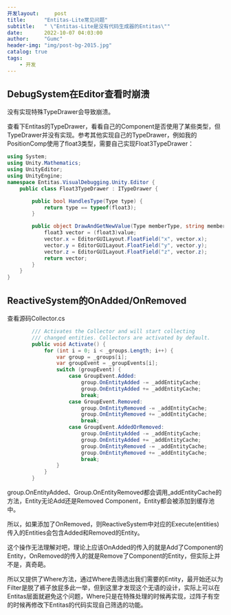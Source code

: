 ```yaml
---
开发layout:     post
title:      "Entitas-Lite常见问题"
subtitle:   " \"Entitas-Lite是没有代码生成器的Entitas\""
date:       2022-10-07 04:03:00
author:     "Gumc"
header-img: "img/post-bg-2015.jpg"
catalog: true
tags:
    - 开发
---
```

## DebugSystem在Editor查看时崩溃

没有实现特殊TypeDrawer会导致崩溃。

查看下Entitas的TypeDrawer，看看自己的Component是否使用了某些类型，但TypeDrawer并没有实现。参考其他实现自己的TypeDrawer，例如我的PositionComp使用了float3类型，需要自己实现Float3TypeDrawer：

```csharp
using System;
using Unity.Mathematics;
using UnityEditor;
using UnityEngine;
namespace Entitas.VisualDebugging.Unity.Editor {
    public class Float3TypeDrawer : ITypeDrawer {

        public bool HandlesType(Type type) {
            return type == typeof(float3);
        }

        public object DrawAndGetNewValue(Type memberType, string memberName, object value, object target) {
            float3 vector = (float3)value;
            vector.x = EditorGUILayout.FloatField("x", vector.x);
            vector.y = EditorGUILayout.FloatField("y", vector.y);
            vector.z = EditorGUILayout.FloatField("z", vector.z);
            return vector;
        }
    }
}
```

## ReactiveSystem的OnAdded/OnRemoved

查看源码Collector.cs

```csharp
        /// Activates the Collector and will start collecting
        /// changed entities. Collectors are activated by default.
        public void Activate() {
            for (int i = 0; i < _groups.Length; i++) {
                var group = _groups[i];
                var groupEvent = _groupEvents[i];
                switch (groupEvent) {
                    case GroupEvent.Added:
                        group.OnEntityAdded -= _addEntityCache;
                        group.OnEntityAdded += _addEntityCache;
                        break;
                    case GroupEvent.Removed:
                        group.OnEntityRemoved -= _addEntityCache;
                        group.OnEntityRemoved += _addEntityCache;
                        break;
                    case GroupEvent.AddedOrRemoved:
                        group.OnEntityAdded -= _addEntityCache;
                        group.OnEntityAdded += _addEntityCache;
                        group.OnEntityRemoved -= _addEntityCache;
                        group.OnEntityRemoved += _addEntityCache;
                        break;
                }
            }
        }
```

group.OnEntityAdded、Group.OnEntityRemoved都会调用_addEntityCache的方法，Entity无论Add还是Removed Component，Entity都会被添加到缓存池中。

所以，如果添加了OnRemoved，则ReactiveSystem中对应的Execute(entities)传入的Entities会包含Added和Removed的Entity。

这个操作无法理解对吧，理论上应该OnAdded的传入的就是Add了Component的Entity，OnRemoved的传入的就是Remove了Component的Entity，但实际上并不是，真奇葩。

所以又提供了Where方法，通过Where去筛选出我们需要的Entity，最开始还以为Filter是脱了裤子放屁多此一举，但到这里才发现这个无语的设计，实际上可以在Entitas层面就避免这个问题，Where只是在特殊处理的时候再实现，过阵子有空的时候再修改下Entitas的代码实现自己筛选的功能。
